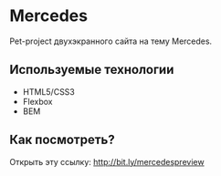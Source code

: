 # Mercedes
Pet-project двухэкранного сайта на тему Mercedes.

## Используемые технологии
- HTML5/CSS3
- Flexbox
- BEM

## Как посмотреть?
Открыть эту ссылку: http://bit.ly/mercedespreview
